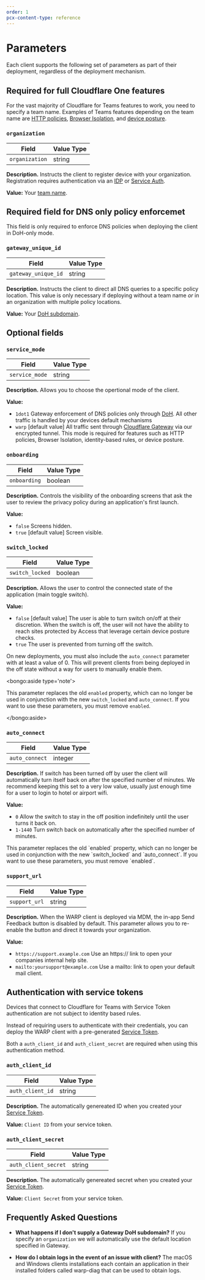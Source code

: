 ```yaml
---
order: 1
pcx-content-type: reference
---
```


# Parameters

Each client supports the following set of parameters as part of their deployment, regardless of the deployment mechanism.

## Required for full Cloudflare One features

For the vast majority of Cloudflare for Teams features to work, you need to specify a team name. Examples of Teams features depending on the team name are [HTTP policies](/policies/filtering/http-policies), [Browser Isolation](/connections/connect-browsers), and [device posture](/identity/devices).

### `organization`

| Field          | Value Type |
| -------------- | ---------- |
| `organization` | string     |

**Description.** Instructs the client to register device with your organization. Registration requires authentication via an [IDP](/identity/idp-integration) or [Service Auth](/identity/service-auth).

**Value:** Your [team name](/glossary#team-name).

## Required field for DNS only policy enforcemet

This field is only required to enforce DNS policies when deploying the client in DoH-only mode.

### `gateway_unique_id`

| Field               | Value Type |
| ------------------- | ---------- |
| `gateway_unique_id` | string     |

**Description.** Instructs the client to direct all DNS queries to a specific policy location. This value is only necessary if deploying without a team name _or_ in an organization with multiple policy locations.

**Value:** Your [DoH subdomain](/glossary#doh-subdomain).

## Optional fields

### `service_mode`

| Field          | Value Type |
| -------------- | ---------- |
| `service_mode` | string     |

**Description.** Allows you to choose the opertional mode of the client.

**Value:**

- `1dot1` Gateway enforcement of DNS policies only through [DoH](/glossary#doh). All other traffic is handled by your devices default mechanisms
- `warp` [default value] All traffic sent through [Cloudflare Gateway](/glossary#cloudflare-gateway) via our encrypted tunnel. This mode is required for features such as HTTP policies, Browser Isolation, identity-based rules, or device posture.

### `onboarding`

| Field        | Value Type |
| ------------ | ---------- |
| `onboarding` | boolean    |

**Description.** Controls the visibility of the onboarding screens that ask the user to review the privacy policy during an application's first launch.

**Value:**

- `false` Screens hidden.
- `true` [default value] Screen visible.

### `switch_locked`

| Field           | Value Type |
| --------------- | ---------- |
| `switch_locked` | boolean    |

**Description.** Allows the user to control the connected state of the application (main toggle switch).

**Value:**

- `false` [default value] The user is able to turn switch on/off at their discretion. When the switch is off, the user will not have the ability to reach sites protected by Access that leverage certain device posture checks.
- `true` The user is prevented from turning off the switch.

On new deployments, you must also include the `auto_connect` parameter with at least a value of 0. This will prevent clients from being deployed in the off state without a way for users to manually enable them.

<bongo:aside type='note'>

This parameter replaces the old `enabled` property, which can no longer be used in conjunction with the new `switch_locked` and `auto_connect`. If you want to use these parameters, you must remove `enabled`.

</bongo:aside>

### `auto_connect`

| Field          | Value Type |
| -------------- | ---------- |
| `auto_connect` | integer    |

**Description.** If switch has been turned off by user the client will automatically turn itself back on after the specified number of minutes. We recommend keeping this set to a very low value, usually just enough time for a user to login to hotel or airport wifi.

**Value:**

- `0` Allow the switch to stay in the off position indefinitely until the user turns it back on.
- `1-1440` Turn switch back on automatically after the specified number of minutes.

<Aside>
  This parameter replaces the old `enabled` property, which can no longer be used in conjunction
  with the new `switch_locked` and `auto_connect`. If you want to use these parameters, you must
  remove `enabled`.
</bongo:aside>

### `support_url`

| Field         | Value Type |
| ------------- | ---------- |
| `support_url` | string     |

**Description.** When the WARP client is deployed via MDM, the in-app Send Feedback button is disabled by default. This parameter allows you to re-enable the button and direct it towards your organization.

**Value:**

- `https://support.example.com` Use an https:// link to open your companies internal help site.
- `mailto:yoursupport@example.com` Use a mailto: link to open your default mail client.

## Authentication with service tokens

<Aside>
  Devices that connect to Cloudflare for Teams with Service Token authentication are not subject to
  identity based rules.
</bongo:aside>

Instead of requiring users to authenticate with their credentials, you can deploy the WARP client with a pre-generated [Service Token](/identity/service-auth/service-tokens).

Both a `auth_client_id` and `auth_client_secret` are required when using this authentication method.

### `auth_client_id`

| Field            | Value Type |
| ---------------- | ---------- |
| `auth_client_id` | string     |

**Description.** The automatically genereated ID when you created your [Service Token](/identity/service-auth/service-tokens).

**Value:** `Client ID` from your service token.

### `auth_client_secret`

| Field                | Value Type |
| -------------------- | ---------- |
| `auth_client_secret` | string     |

**Description.** The automatically genereated secret when you created your [Service Token](/identity/service-auth/service-tokens).

**Value:** `Client Secret` from your service token.

## Frequently Asked Questions

- **What happens if I don't supply a Gateway DoH subdomain?**
  If you specify an `organization` we will automatically use the default location specified in Gateway.

- **How do I obtain logs in the event of an issue with client?**
  The macOS and Windows clients installations each contain an application in their installed folders called warp-diag that can be used to obtain logs.
